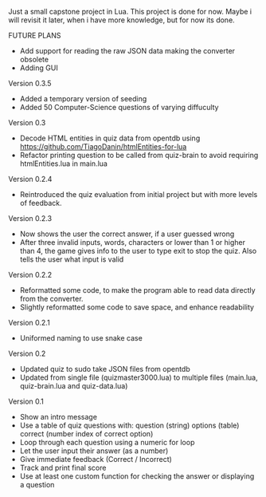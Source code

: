 Just a small capstone project in Lua. This project is done
for now. Maybe i will revisit it later, when i have more
knowledge, but for now its done.

FUTURE PLANS
- Add support for reading the raw JSON data
    making the converter obsolete
- Adding GUI

Version 0.3.5
- Added a temporary version of seeding
- Added 50 Computer-Science questions of varying diffuculty

Version 0.3
- Decode HTML entities in quiz data from opentdb
    using https://github.com/TiagoDanin/htmlEntities-for-lua
- Refactor printing question to be called from quiz-brain
    to avoid requiring htmlEntities.lua in main.lua

Version 0.2.4
- Reintroduced the quiz evaluation from initial project
    but with more levels of feedback.

Version 0.2.3
- Now shows the user the correct answer, if a user guessed wrong
- After three invalid inputs, words, characters or
    lower than 1 or higher than 4, the game gives info to the user
    to type exit to stop the quiz. Also tells the user what input
    is valid

Version 0.2.2
- Reformatted some code, to make the program able to read
    data directly from the converter.
- Slightly reformatted some code to save space, and
    enhance readability

Version 0.2.1
- Uniformed naming to use snake case

Version 0.2
- Updated quiz to sudo take JSON files from opentdb
- Updated from single file (quizmaster3000.lua) to multiple
    files (main.lua, quiz-brain.lua and quiz-data.lua)

Version 0.1
- Show an intro message
- Use a table of quiz questions with:
    question (string)
    options (table)
    correct (number index of correct option)
- Loop through each question using a numeric for loop
- Let the user input their answer (as a number)
- Give immediate feedback (Correct / Incorrect)
- Track and print final score
- Use at least one custom function for checking the answer or displaying a question
